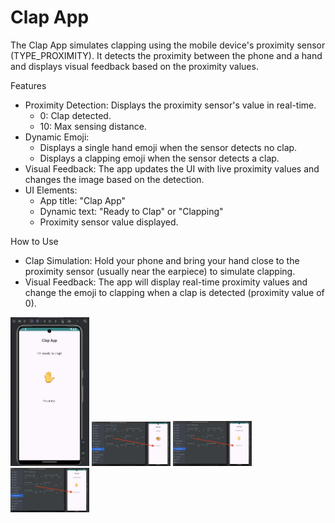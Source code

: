 # Clap App
The Clap App simulates clapping using the mobile device's proximity sensor (TYPE_PROXIMITY). It detects the proximity between the phone and a hand and displays visual feedback based on the proximity values.

Features
- Proximity Detection: Displays the proximity sensor's value in real-time.
	- 0: Clap detected.
	- 10: Max sensing distance.
- Dynamic Emoji:
	- Displays a single hand emoji when the sensor detects no clap.
	- Displays a clapping emoji when the sensor detects a clap.
- Visual Feedback: The app updates the UI with live proximity values and changes the image based on the detection.
- UI Elements:
	- App title: "Clap App"
	- Dynamic text: "Ready to Clap" or "Clapping"
	- Proximity sensor value displayed.


How to Use
- Clap Simulation: Hold your phone and bring your hand close to the proximity sensor (usually near the earpiece) to simulate clapping.
- Visual Feedback: The app will display real-time proximity values and change the emoji to clapping when a clap is detected (proximity value of 0).


<img src="https://github.com/umangptl/Android-development/blob/main/Clap_App/Images/Main.png" width="25%" alt="Main-Page">
<img src="https://github.com/umangptl/Android-development/blob/main/Clap_App/Images/proximity0.png" width="25%" alt="proximity">
<img src="https://github.com/umangptl/Android-development/blob/main/Clap_App/Images/proximity3.4.png" width="25%" alt="proximity">
<img src="https://github.com/umangptl/Android-development/blob/main/Clap_App/Images/proximity10.png" width="25%" alt="proximity">
